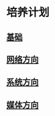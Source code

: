 
# 培养计划

## [基础](./1.%20Basic.md)

## [网络方向](./2.%20Network.md)

## [系统方向](./3.%20System.md)

## [媒体方向](./4.%20Media.md)

